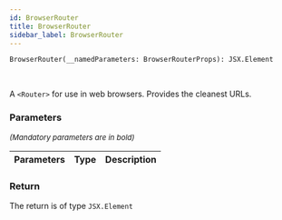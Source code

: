 ```yaml
---
id: BrowserRouter
title: BrowserRouter
sidebar_label: BrowserRouter
---
```


```tsx
BrowserRouter(__namedParameters: BrowserRouterProps): JSX.Element
```
<br/>

A `<Router>` for use in web browsers. Provides the cleanest URLs.

### Parameters

<font size="2"><i>(Mandatory parameters are in bold)</i></font>

| Parameters | Type | Description |
| --------- | ---- | ----------- |


### Return



The return is of type <code>JSX.Element</code>